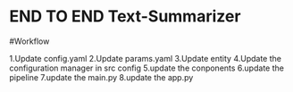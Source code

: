 # END TO END Text-Summarizer

#Workflow

1.Update config.yaml
2.Update params.yaml
3.Update entity
4.Update the configuration manager in src config
5.update the conponents
6.update the pipeline
7.update the main.py
8.update the app.py

